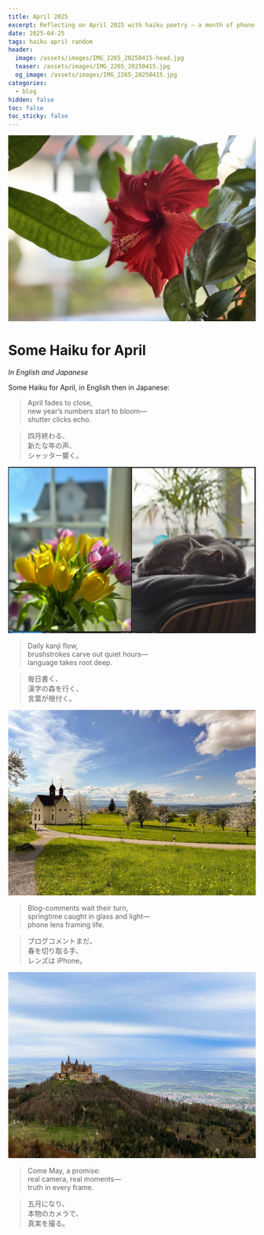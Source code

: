 ```yaml
---
title: April 2025
excerpt: Reflecting on April 2025 with haiku poetry — a month of phone-photography, language learning, and quiet creativity. Featuring iPhone 15 Pro captures and plans for a new season with a real camera.
date: 2025-04-25
tags: haiku april random
header:
  image: /assets/images/IMG_2265_20250415-head.jpg
  teaser: /assets/images/IMG_2265_20250415.jpg
  og_image: /assets/images/IMG_2265_20250415.jpg
categories:
  - blog
hidden: false
toc: false
toc_sticky: false
--- 
```


![hibiscus](/assets/images/IMG_2388.jpeg)

# Some Haiku for April  
*In English and Japanese*

Some Haiku for April, in English then in Japanese:

<blockquote class="haiku">
  April fades to close,<br>
  new year’s numbers start to bloom—<br>
  shutter clicks echo.
</blockquote>

<blockquote class="haiku">
  四月終わる、<br>
  新たな年の声、<br>
  シャッター響く。
</blockquote>

![tulip and gaston the cat](/assets/images/tulip-cat-large.jpeg)

<blockquote class="haiku">
  Daily kanji flow,<br>
  brushstrokes carve out quiet hours—<br>
  language takes root deep.
</blockquote>

<blockquote class="haiku">
  毎日書く、<br>
  漢字の森を行く、<br>
  言葉が根付く。
</blockquote>

![Zugerberg](/assets/images/IMG_2265_20250415.jpg)

<blockquote class="haiku">
  Blog-comments wait their turn,<br>
  springtime caught in glass and light—<br>
  phone lens framing life.
</blockquote>

<blockquote class="haiku">
  ブログコメントまだ、<br>
  春を切り取る手、<br>
  レンズは iPhone。
</blockquote>

![Burg Hohenzollern](/assets/images/IMG_2363_jpg_20250420.jpg)

<blockquote class="haiku">
  Come May, a promise:<br>
  real camera, real moments—<br>
  truth in every frame.
</blockquote>

<blockquote class="haiku">
  五月になり、<br>
  本物のカメラで、<br>
  真実を撮る。
</blockquote>